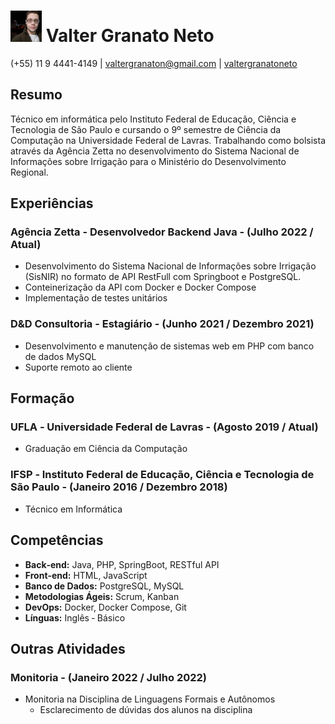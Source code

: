 # <img src="./foto.jpg" width="50"> Valter Granato Neto
(+55) 11 9 4441-4149 | valtergranaton@gmail.com | [valtergranatoneto](https://www.linkedin.com/in/valtergranatoneto/ "Linkedin")
## Resumo
Técnico em informática pelo Instituto Federal de Educação, Ciência e Tecnologia de São Paulo e cursando o 9º semestre de Ciência da Computação na Universidade Federal de Lavras. Trabalhando como bolsista através da Agência Zetta no desenvolvimento do Sistema Nacional de Informações sobre Irrigação para o Ministério do Desenvolvimento Regional.
## Experiências
### Agência Zetta - Desenvolvedor Backend Java - (Julho 2022 / Atual)
* Desenvolvimento do Sistema Nacional de Informações sobre Irrigação (SisNIR) no formato de API RestFull com Springboot e PostgreSQL.
* Conteinerização da API com Docker e Docker Compose
* Implementação de testes unitários
### D&D Consultoria - Estagiário - (Junho 2021 / Dezembro 2021)
* Desenvolvimento e manutenção de sistemas web em PHP com banco de dados MySQL
* Suporte remoto ao cliente
## Formação
### UFLA ‑ Universidade Federal de Lavras - (Agosto 2019 / Atual)
* Graduação em Ciência da Computação
### IFSP ‑ Instituto Federal de Educação, Ciência e Tecnologia de São Paulo - (Janeiro 2016 / Dezembro 2018)
* Técnico em Informática
## Competências
* **Back‑end:** Java, PHP, SpringBoot, RESTful API
* **Front‑end:** HTML, JavaScript
* **Banco de Dados:** PostgreSQL, MySQL
* **Metodologias Ágeis:** Scrum, Kanban
* **DevOps:** Docker, Docker Compose, Git
* **Línguas:** Inglês ‑ Básico
## Outras Atividades
### Monitoria - (Janeiro 2022 / Julho 2022)
* Monitoria na Disciplina de Linguagens Formais e Autônomos
  * Esclarecimento de dúvidas dos alunos na disciplina
